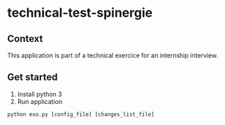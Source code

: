 # technical-test-spinergie

## Context
This application is part of a technical exercice for an internship interview.

## Get started
1. Install python 3
2. Run application
```shell
python exo.py [config_file] [changes_list_file]
```
